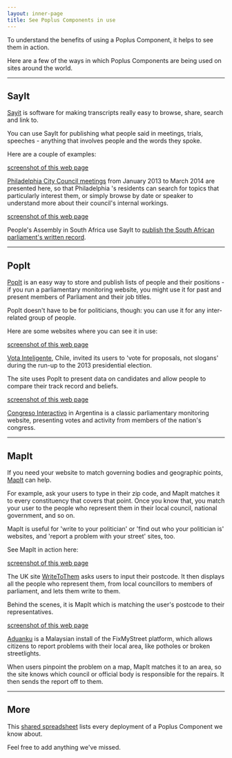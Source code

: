 ```yaml
---
layout: inner-page
title: See Poplus Components in use
---
```


To understand the benefits of using a Poplus Component, it helps to see them in action.

Here are a few of the ways in which Poplus Components are being used on sites around the world.

---

## SayIt

<a href="http://sayit.mysociety.org/">Sayit</a> is software for making transcripts really easy to browse,  share, search and link to.

You can use SayIt for publishing what people said in meetings, trials, speeches - anything that involves people and the words they spoke.

Here are a couple of examples:

<div class="grid-row">

  <div class="column-one-of-two">

  <a href="https://www.philadelphia.sayit.mysociety.org%2Fspeakers">screenshot of this web page</a>

  <p><a href="http://philadelphia.sayit.mysociety.org/">Philadelphia City Council meetings</a> from January 2013 to March 2014 are presented here, so that Philadelphia 's residents can search for topics that particularly interest them, or simply browse by date or speaker to understand more about their council's internal workings.</p>

  </div>

  <div class="column-one-of-two">

  <a href="http://www.pa.org.za/hansard/2014/february/20/proceedings-of-the-national-assembly-thursday-20-f/announcements-tablings-and-committee-reports-reply">screenshot of this web page</a>

  <p>People's Assembly in South Africa use SayIt to <a href="http://www.pa.org.za/hansard/">publish the South African parliament's written record</a>.</p>

  </div>

</div>

---

## PopIt

<a href="http://popit.poplus.org/">PopIt</a> is an easy way to store and publish lists of people and their positions - if you run a parliamentary monitoring website, you might use it for past and present members of Parliament and their job titles.

PopIt doesn't have to be for politicians, though: you can use it for any inter-related group of people.

Here are some websites where you can see it in use:

<div class="grid-row">

  <div class="column-one-of-two">

  <a href="http://votainteligente.cl/">screenshot of this web page</a>

  <p><a href="http://votainteligente.cl/">Vota Inteligente</a>, Chile, invited its users to 'vote for proposals, not slogans'  during the run-up to the 2013 presidential election.</p>

  <p>The site uses PopIt to present data on candidates and allow people to compare their track record and beliefs.</p>

  </div>

  <div class="column-one-of-two">

  <a href="http://monitor.congresointeractivo.org/congresistas">screenshot of this web page</a>

  <p><a href="http://monitor.congresointeractivo.org/">Congreso Interactivo</a> in Argentina is a classic parliamentary monitoring website, presenting votes and activity from members of the nation's congress.</p>

  </div>

</div>

---

## MapIt

If you need your website to match governing bodies and geographic points, <a href="http://mapit.poplus.org/">MapIt</a> can help.

For example, ask your users to type in their zip code, and MapIt matches it to every constituency that covers that point. Once you know that, you match your user to the people who represent them in their local council, national government, and so on.

MapIt is useful for 'write to your politician' or 'find out who your politician is' websites, and 'report a problem with your street' sites, too.

See MapIt in action here:

<div class="grid-row">

  <div class="column-one-of-two">

  <a href="https://www.writetothem.com/">screenshot of this web page</a>

  <p>The UK site <a href="https://www.writetothem.com/">WriteToThem</a> asks users to input their postcode. It then displays all the people who represent them, from local councillors to members of parliament, and lets them write to them.</p>

  <p>Behind the scenes, it is MapIt which is matching the user's postcode to their representatives.</p>

  </div>

  <div class="column-one-of-two">

  <a href="http://aduanku.my/">screenshot of this web page</a>

  <p><a href="http://aduanku.my/">Aduanku</a> is a Malaysian install of the FixMyStreet platform, which allows citizens to report problems with their local area, like potholes or broken streetlights.</p>

  <p>When users pinpoint the problem on a map, MapIt matches it to an area, so the site knows which council or official body is responsible for the repairs. It then sends the report off to them.</p>

  </div>

</div>

---

## More

This <a href="https://docs.google.com/spreadsheets/d/12V1Ysp14T2YWa0jTCbOA1z9eb4XlNS0Q33vZGkYeFe8/edit#gid=0">shared spreadsheet</a> lists every deployment of a Poplus Component we know about.

Feel free to add anything we've missed.
